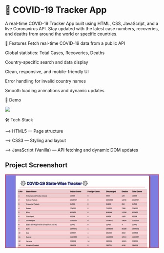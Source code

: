 <h1>🦠 COVID-19 Tracker App</h1>
A real-time COVID-19 Tracker App built using HTML, CSS, JavaScript, and a live Coronavirus API.
Stay updated with the latest case numbers, recoveries, and deaths from around the world or specific countries.

🚀 Features
Fetch real-time COVID-19 data from a public API

Global statistics: Total Cases, Recoveries, Deaths

Country-specific search and data display

Clean, responsive, and mobile-friendly UI

Error handling for invalid country names

Smooth loading animations and dynamic updates

🎥 Demo

<img src="output.gif">

🛠️ Tech Stack

--> HTML5 — Page structure

--> CSS3 — Styling and layout

--> JavaScript (Vanilla) — API fetching and dynamic DOM updates


## Project Screenshort

<img src="outputimage.png">

